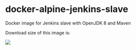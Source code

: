 # docker-alpine-jenkins-slave
Docker image for Jenkins slave with OpenJDK 8 and Maven


Download size of this image is:

[![](https://images.microbadger.com/badges/image/ominakov/alpine-jenkins-slave.svg)](https://microbadger.com/images/ominakov/alpine-jenkins-slave "Get your own image badge on microbadger.com")
